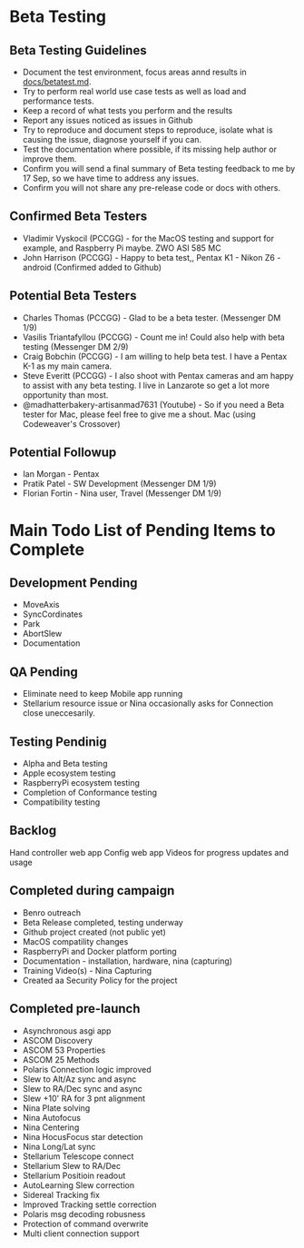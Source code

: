 
# Beta Testing
## Beta Testing Guidelines
* Document the test environment, focus areas annd results in [docs/betatest.md](./betatest.md).
* Try to perform real world use case tests as well as load and performance tests.
* Keep a record of what tests you perform and the results
* Report any issues noticed as issues in Github
* Try to reproduce and document steps to reproduce, isolate what is causing the issue, diagnose yourself if you can.
* Test the documentation where possible, if its missing help author or improve them.
* Confirm you will send a final summary of Beta testing feedback to me by 17 Sep, so we have time to address any issues.
* Confirm you will not share any pre-release code or docs with others.

## Confirmed Beta Testers
* Vladimir Vyskocil (PCCGG) - for the MacOS testing and support for example, and Raspberry Pi maybe.  ZWO ASI 585 MC 
* John Harrison (PCCGG) - Happy to beta test,, Pentax K1 - Nikon Z6 - android (Confirmed added to Github)

## Potential Beta Testers
* Charles Thomas (PCCGG) - Glad to be a beta tester. (Messenger DM 1/9)
* Vasilis Triantafyllou (PCCGG) - Count me in! Could also help with beta testing (Messenger DM 2/9)
* Craig Bobchin (PCCGG) - I am willing to help beta test. I have a Pentax K-1 as my main camera.
* Steve Everitt (PCCGG) - I also shoot with Pentax cameras and am happy to assist with any beta testing. I live in Lanzarote so get a lot more opportunity than most.
* @madhatterbakery-artisanmad7631 (Youtube) - So if you need a Beta tester for Mac, please feel free to give me a shout. Mac (using Codeweaver's Crossover) 
  
## Potential Followup
* Ian Morgan - Pentax
* Pratik Patel - SW Development (Messenger DM 1/9)
* Florian Fortin - Nina user, Travel (Messenger DM 1/9)


# Main Todo List of Pending Items to Complete
## Development Pending
* MoveAxis
* SyncCordinates
* Park
* AbortSlew
* Documentation
## QA Pending
* Eliminate need to keep Mobile app running
* Stellarium resource issue or Nina occasionally asks for Connection close uneccesarily.
## Testing Pendinig
* Alpha and Beta testing
* Apple ecosystem testing
* RaspberryPi ecosystem testing
* Completion of Conformance testing
* Compatibility testing

## Backlog
Hand controller web app
Config web app
Videos for progress updates and usage

## Completed during campaign
* Benro outreach
* Beta Release completed, testing underway
* Github project created (not public yet)
* MacOS compatility changes
* RaspberryPi and Docker platform porting
* Documentation - installation, hardware, nina (capturing)
* Training Video(s) - Nina Capturing
* Created aa Security Policy for the project

## Completed pre-launch
* Asynchronous asgi app
* ASCOM Discovery
* ASCOM 53 Properties
* ASCOM 25 Methods
* Polaris Connection logic improved
* Slew to Alt/Az sync and async
* Slew to RA/Dec sync and async
* Slew +10' RA for 3 pnt alignment
* Nina Plate solving
* Nina Autofocus
* Nina Centering
* Nina HocusFocus star detection
* Nina Long/Lat sync
* Stellarium Telescope connect
* Stellarium Slew to RA/Dec
* Stellarium Positioin readout
* AutoLearning Slew correction
* Sidereal Tracking fix
* Improved Tracking settle correction
* Polaris msg decoding robusness
* Protection of  command overwrite
* Multi client connection support
